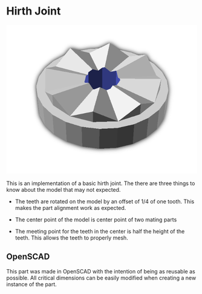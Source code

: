 Hirth Joint
===========

![Preview of part](https://raw.githubusercontent.com/AkBKukU/scad-HirthJoint/master/doc/images/preview.png)

This is an implementation of a basic hirth joint. The there are three things to 
know about the model that may not expected. 

 - The teeth are rotated on the model by an offset of 1/4 of one tooth. This 
   makes the part alignment work as expected.

 - The center point of the model is center point of two mating parts

 - The meeting point for the teeth in the center is half the height of the 
   teeth. This allows the teeth to properly mesh.

OpenSCAD
--------

This part was made in OpenSCAD with the intention of being as reusable as 
possible. All critical dimensions can be easily modified when creating a new 
instance of the part.


